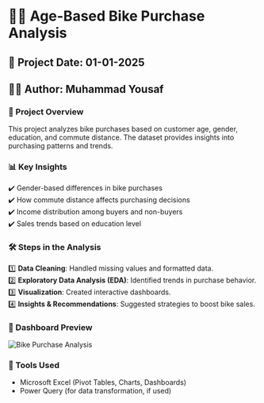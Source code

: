 # 🚴‍♂️ Age-Based Bike Purchase Analysis  

## 📅 Project Date: 01-01-2025
## 👨‍💻 Author: Muhammad Yousaf

### 📌 Project Overview  
This project analyzes bike purchases based on customer age, gender, education, and commute distance. The dataset provides insights into purchasing patterns and trends.  

### 📊 Key Insights  
✔️ Gender-based differences in bike purchases  
✔️ How commute distance affects purchasing decisions  
✔️ Income distribution among buyers and non-buyers  
✔️ Sales trends based on education level  

### 🛠️ Steps in the Analysis  
1️⃣ **Data Cleaning**: Handled missing values and formatted data.  
2️⃣ **Exploratory Data Analysis (EDA)**: Identified trends in purchase behavior.  
3️⃣ **Visualization**: Created interactive dashboards.  
4️⃣ **Insights & Recommendations**: Suggested strategies to boost bike sales.  

### 📸 Dashboard Preview  
![Bike Purchase Analysis](Screenshots/Aged_Bike_Purchase_Analysis.png)  

### 🚀 Tools Used  
- Microsoft Excel (Pivot Tables, Charts, Dashboards)  
- Power Query (for data transformation, if used)  



